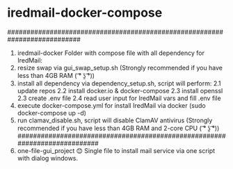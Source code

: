 # iredmail-docker-compose
###########################################################################
1) iredmail-docker 
Folder with compose file with all dependency for IredMail:
1) resize swap via gui_swap_setup.sh (Strongly recommended if you have less than 4GB RAM ( ͡° ʖ̯ ͡°))
2) install all dependency via dependency_setup.sh, script will perform:
2.1 update repos
2.2 install docker.io & docker-compose
2.3 install openssl
2.3 create .env file
2.4 read user input for IredMail vars and fill .env file
3) execute docker-compose.yml for install IredMail via docker (sudo docker-compose up -d)
4) run clamav_disable.sh, script will disable ClamAV antivirus (Strongly recommended if you have less than 4GB RAM and 2-core CPU ( ͡° ʖ̯ ͡°))
###########################################################################
1) one-file-gui_project 😊
Single file to install mail service via one script with dialog windows.
